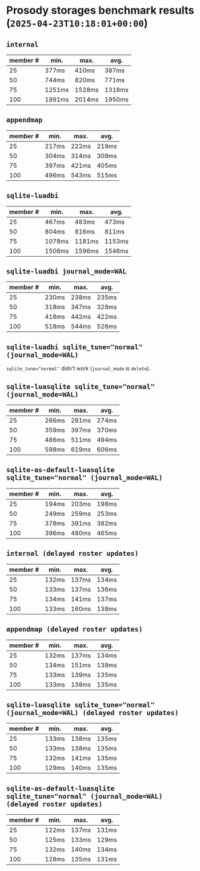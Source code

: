 # Prosody storages benchmark results (`2025-04-23T10:18:01+00:00`)

## `internal`

| member # | min.   | max.   | avg.   |
| -------- | ------ | ------ | ------ |
| 25       |  377ms |  410ms |  387ms |
| 50       |  744ms |  820ms |  771ms |
| 75       | 1251ms | 1528ms | 1318ms |
| 100      | 1891ms | 2014ms | 1950ms |

## `appendmap`

| member # | min.   | max.   | avg.   |
| -------- | ------ | ------ | ------ |
| 25       |  217ms |  222ms |  219ms |
| 50       |  304ms |  314ms |  309ms |
| 75       |  397ms |  421ms |  405ms |
| 100      |  496ms |  543ms |  515ms |

## `sqlite-luadbi`

| member # | min.   | max.   | avg.   |
| -------- | ------ | ------ | ------ |
| 25       |  467ms |  483ms |  473ms |
| 50       |  804ms |  816ms |  811ms |
| 75       | 1078ms | 1181ms | 1153ms |
| 100      | 1506ms | 1596ms | 1546ms |

## `sqlite-luadbi journal_mode=WAL`

| member # | min.   | max.   | avg.   |
| -------- | ------ | ------ | ------ |
| 25       |  230ms |  238ms |  235ms |
| 50       |  318ms |  347ms |  328ms |
| 75       |  418ms |  442ms |  422ms |
| 100      |  518ms |  544ms |  526ms |

## `sqlite-luadbi sqlite_tune="normal" (journal_mode=WAL)`

`sqlite_tune="normal"` didn’t work (`journal_mode` is `delete`).

## `sqlite-luasqlite sqlite_tune="normal" (journal_mode=WAL)`

| member # | min.   | max.   | avg.   |
| -------- | ------ | ------ | ------ |
| 25       |  266ms |  281ms |  274ms |
| 50       |  359ms |  397ms |  370ms |
| 75       |  486ms |  511ms |  494ms |
| 100      |  598ms |  619ms |  606ms |

## `sqlite-as-default-luasqlite sqlite_tune="normal" (journal_mode=WAL)`

| member # | min.   | max.   | avg.   |
| -------- | ------ | ------ | ------ |
| 25       |  194ms |  203ms |  198ms |
| 50       |  249ms |  259ms |  253ms |
| 75       |  378ms |  391ms |  382ms |
| 100      |  396ms |  480ms |  465ms |

## `internal (delayed roster updates)`

| member # | min.   | max.   | avg.   |
| -------- | ------ | ------ | ------ |
| 25       |  132ms |  137ms |  134ms |
| 50       |  133ms |  137ms |  136ms |
| 75       |  134ms |  141ms |  137ms |
| 100      |  133ms |  160ms |  138ms |

## `appendmap (delayed roster updates)`

| member # | min.   | max.   | avg.   |
| -------- | ------ | ------ | ------ |
| 25       |  132ms |  137ms |  134ms |
| 50       |  134ms |  151ms |  138ms |
| 75       |  133ms |  139ms |  135ms |
| 100      |  133ms |  138ms |  135ms |

## `sqlite-luasqlite sqlite_tune="normal" (journal_mode=WAL) (delayed roster updates)`

| member # | min.   | max.   | avg.   |
| -------- | ------ | ------ | ------ |
| 25       |  133ms |  138ms |  135ms |
| 50       |  133ms |  138ms |  135ms |
| 75       |  132ms |  141ms |  135ms |
| 100      |  129ms |  140ms |  135ms |

## `sqlite-as-default-luasqlite sqlite_tune="normal" (journal_mode=WAL) (delayed roster updates)`

| member # | min.   | max.   | avg.   |
| -------- | ------ | ------ | ------ |
| 25       |  122ms |  137ms |  131ms |
| 50       |  125ms |  133ms |  129ms |
| 75       |  132ms |  140ms |  134ms |
| 100      |  128ms |  135ms |  131ms |
